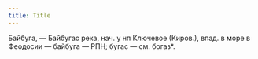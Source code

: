 ```yaml
---
title: Title
---
```


Байбуга, — Байбугас река, нач. у нп Ключевое (Киров.), впад. в море в Феодосии —
байбуга — РПН; бугас — см. богаз*.
